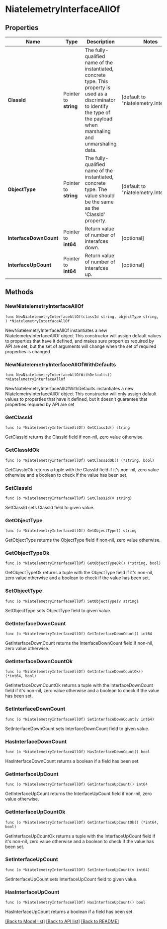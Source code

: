 # NiatelemetryInterfaceAllOf

## Properties

Name | Type | Description | Notes
------------ | ------------- | ------------- | -------------
**ClassId** | Pointer to **string** | The fully-qualified name of the instantiated, concrete type. This property is used as a discriminator to identify the type of the payload when marshaling and unmarshaling data. | [default to "niatelemetry.Interface"]
**ObjectType** | Pointer to **string** | The fully-qualified name of the instantiated, concrete type. The value should be the same as the &#39;ClassId&#39; property. | [default to "niatelemetry.Interface"]
**InterfaceDownCount** | Pointer to **int64** | Return value of number of interafces down. | [optional] 
**InterfaceUpCount** | Pointer to **int64** | Return value of number of interafces up. | [optional] 

## Methods

### NewNiatelemetryInterfaceAllOf

`func NewNiatelemetryInterfaceAllOf(classId string, objectType string, ) *NiatelemetryInterfaceAllOf`

NewNiatelemetryInterfaceAllOf instantiates a new NiatelemetryInterfaceAllOf object
This constructor will assign default values to properties that have it defined,
and makes sure properties required by API are set, but the set of arguments
will change when the set of required properties is changed

### NewNiatelemetryInterfaceAllOfWithDefaults

`func NewNiatelemetryInterfaceAllOfWithDefaults() *NiatelemetryInterfaceAllOf`

NewNiatelemetryInterfaceAllOfWithDefaults instantiates a new NiatelemetryInterfaceAllOf object
This constructor will only assign default values to properties that have it defined,
but it doesn't guarantee that properties required by API are set

### GetClassId

`func (o *NiatelemetryInterfaceAllOf) GetClassId() string`

GetClassId returns the ClassId field if non-nil, zero value otherwise.

### GetClassIdOk

`func (o *NiatelemetryInterfaceAllOf) GetClassIdOk() (*string, bool)`

GetClassIdOk returns a tuple with the ClassId field if it's non-nil, zero value otherwise
and a boolean to check if the value has been set.

### SetClassId

`func (o *NiatelemetryInterfaceAllOf) SetClassId(v string)`

SetClassId sets ClassId field to given value.


### GetObjectType

`func (o *NiatelemetryInterfaceAllOf) GetObjectType() string`

GetObjectType returns the ObjectType field if non-nil, zero value otherwise.

### GetObjectTypeOk

`func (o *NiatelemetryInterfaceAllOf) GetObjectTypeOk() (*string, bool)`

GetObjectTypeOk returns a tuple with the ObjectType field if it's non-nil, zero value otherwise
and a boolean to check if the value has been set.

### SetObjectType

`func (o *NiatelemetryInterfaceAllOf) SetObjectType(v string)`

SetObjectType sets ObjectType field to given value.


### GetInterfaceDownCount

`func (o *NiatelemetryInterfaceAllOf) GetInterfaceDownCount() int64`

GetInterfaceDownCount returns the InterfaceDownCount field if non-nil, zero value otherwise.

### GetInterfaceDownCountOk

`func (o *NiatelemetryInterfaceAllOf) GetInterfaceDownCountOk() (*int64, bool)`

GetInterfaceDownCountOk returns a tuple with the InterfaceDownCount field if it's non-nil, zero value otherwise
and a boolean to check if the value has been set.

### SetInterfaceDownCount

`func (o *NiatelemetryInterfaceAllOf) SetInterfaceDownCount(v int64)`

SetInterfaceDownCount sets InterfaceDownCount field to given value.

### HasInterfaceDownCount

`func (o *NiatelemetryInterfaceAllOf) HasInterfaceDownCount() bool`

HasInterfaceDownCount returns a boolean if a field has been set.

### GetInterfaceUpCount

`func (o *NiatelemetryInterfaceAllOf) GetInterfaceUpCount() int64`

GetInterfaceUpCount returns the InterfaceUpCount field if non-nil, zero value otherwise.

### GetInterfaceUpCountOk

`func (o *NiatelemetryInterfaceAllOf) GetInterfaceUpCountOk() (*int64, bool)`

GetInterfaceUpCountOk returns a tuple with the InterfaceUpCount field if it's non-nil, zero value otherwise
and a boolean to check if the value has been set.

### SetInterfaceUpCount

`func (o *NiatelemetryInterfaceAllOf) SetInterfaceUpCount(v int64)`

SetInterfaceUpCount sets InterfaceUpCount field to given value.

### HasInterfaceUpCount

`func (o *NiatelemetryInterfaceAllOf) HasInterfaceUpCount() bool`

HasInterfaceUpCount returns a boolean if a field has been set.


[[Back to Model list]](../README.md#documentation-for-models) [[Back to API list]](../README.md#documentation-for-api-endpoints) [[Back to README]](../README.md)


